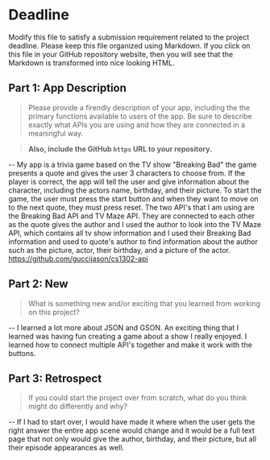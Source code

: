# Deadline

Modify this file to satisfy a submission requirement related to the project
deadline. Please keep this file organized using Markdown. If you click on
this file in your GitHub repository website, then you will see that the
Markdown is transformed into nice looking HTML.

## Part 1: App Description

> Please provide a firendly description of your app, including the
> the primary functions available to users of the app. Be sure to
> describe exactly what APIs you are using and how they are connected
> in a meaningful way.

> **Also, include the GitHub `https` URL to your repository.**

-- My app is a trivia game based on the TV show "Breaking Bad" the game
    presents a quote and gives the user 3 characters to choose from.
    If the player is correct, the app will tell the user and give
    information about the character, including the actors name, birthday,
    and their picture. To start the game, the user must press the start button
    and when they want to move on to the next quote, they must press reset.
    The two API's that I am using are the Breaking Bad API and TV Maze API.
    They are connected to each other as the quote gives the author and I used
    the author to look into the TV Maze API, which contains all tv show information
    and I used their Breaking Bad information and used to quote's author to find
    information about the author such as the picture, actor, their birthday, and
    a picture of the actor. https://github.com/guccijason/cs1302-api



## Part 2: New

> What is something new and/or exciting that you learned from working
> on this project?

-- I learned a lot more about JSON and GSON. An exciting thing that I learned was having fun
    creating a game about a show I really enjoyed. I learned how to connect multiple API's
    together and make it work with the buttons.

## Part 3: Retrospect

> If you could start the project over from scratch, what do
> you think might do differently and why?

-- If I had to start over, I would have made it where when the user gets
    the right answer the entire app scene would change and it would be a
    full text page that not only would give the author, birthday, and their
    picture, but all their episode appearances as well.
